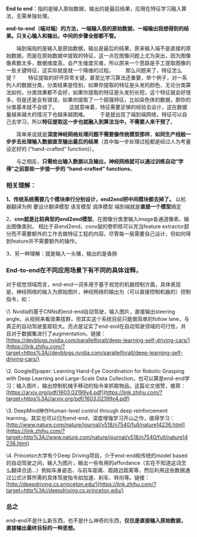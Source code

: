 **End to end**：指的是输入原始数据，输出的是最后结果，应用在特征学习融入算法，无需单独处理。

**end-to-end（端对端）的方法，一端输入我的原始数据，一端输出我想得到的结果。只关心输入和输出，中间的步骤全部都不管。**

　　端到端指的是输入是原始数据，输出是最后的结果，原来输入端不是直接的原始数据，而是在原始数据中提取的特征，这一点在图像问题上尤为突出，因为图像像素数太多，数据维度高，会产生维度灾难，所以原来一个思路是手工提取图像的一些关键特征，这实际就是就一个降维的过程。
　　那么问题来了，特征怎么提？
　　特征提取的好坏异常关键，甚至比学习算法还重要，举个例子，对一系列人的数据分类，分类结果是性别，如果你提取的特征是头发的颜色，无论分类算法如何，分类效果都不会好，如果你提取的特征是头发的长短，这个特征就会好很多，但是还是会有错误，如果你提取了一个超强特征，比如染色体的数据，那你的分类基本就不会错了。
　　这就意味着，特征需要足够的经验去设计，这在数据量越来越大的情况下也越来越困难。
　　于是就出现了端到端网络，特征可以自己去学习，所以**特征提取这一步也就融入到算法当中，不需要人来干预了**。

　　简单来说就是**深度神经网络处理问题不需要像传统模型那样**，**如同生产线般一步步去处理输入数据直至输出最后的结果**（其中每一步处理过程都是经过人为考量设定好的 (“hand-crafted” function)）。

　　与之相反，**只需给出输入数据以及输出，神经网络就可以通过训练自动“学得”之前那些一步接一步的 “hand-crafted” functions**。

### 相关理解：

**1、传统系统需要几个模块串行分别设计，end2end把中间模块都去掉了。**
以机器翻译为例 要设计翻译模型 语言模型 调序模型
端到端就是**直接一个模型**搞定

2、**cnn就是比较典型的end2end模型**。在图像分类里输入image各通道像素，输出图像类别。 相比于非end2end，conv层的卷积核可以充当feature extractor部分而不需要额外的工作去做特征工程的内容。尽管每一层需要自己设计，但如何得到feature并不需要额外的操作。

3、另一种理解：就是输入一头猪，输出的是香肠

### End-to-end在不同应用场景下有不同的具体诠释，

对于视觉领域而言，end-end一词多用于基于视觉的机器控制方面，具体表现是，神经网络的输入为原始图片，神经网络的输出为（可以直接控制机器的）控制指令，如：

\1. Nvidia的基于CNNs的end-end自动驾驶，输入图片，直接输出steering angle。从视频来看效果拔群，但其实这个系统目前只能做简单的follow lane，与真正的自动驾驶差距较大。亮点是证实了end-end在自动驾驶领域的可行性，并且对于数据集进行了augmentation。链接：[https://devblogs.nvidia.com/parallelforall/deep-learning-self-driving-cars/](https://link.zhihu.com/?target=https%3A//devblogs.nvidia.com/parallelforall/deep-learning-self-driving-cars/)

\2. Google的paper: Learning Hand-Eye Coordination for Robotic Grasping with Deep Learning and Large-Scale Data Collection，也可以算是end-end学习：输入图片，输出控制机械手移动的指令来抓取物品。这篇论文很赞，推荐：[https://arxiv.org/pdf/1603.02199v4.pdf](https://link.zhihu.com/?target=https%3A//arxiv.org/pdf/1603.02199v4.pdf)

\3. DeepMind神作Human-level control through deep reinforcement learning，其实也可以归为end-end，深度增强学习开山之作，值得学习：[http://www.nature.com/nature/journal/v518/n7540/full/nature14236.html](https://link.zhihu.com/?target=http%3A//www.nature.com/nature/journal/v518/n7540/full/nature14236.html)

\4. Princeton大学有个Deep Driving项目，介于end-end和传统的model based的自动驾驶之间，输入为图片，输出一些有用的affordance（实在不知道这词怎么翻译合适…）例如车身姿态、与前车距离、距路边距离等，然后利用这些数据通过公式计算所需的具体驾驶指令如加速、刹车、转向等。链接：[http://deepdriving.cs.princeton.edu/](https://link.zhihu.com/?target=http%3A//deepdriving.cs.princeton.edu/)

### 总之

end-end不是什么新东西，也不是什么神奇的东西，**仅仅是直接输入原始数据，直接输出最终目标的一种思想。**
